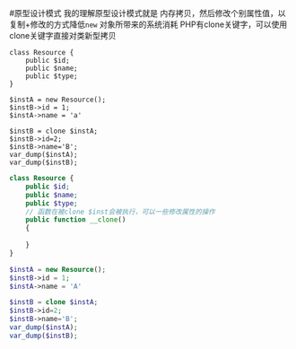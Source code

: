 #原型设计模式
我的理解原型设计模式就是
内存拷贝，然后修改个别属性值，以复制+修改的方式降低`new` 对象所带来的系统消耗
PHP有clone关键字，可以使用clone关键字直接对类新型拷贝


```
class Resource {
    public $id;
    public $name;
    public $type;
}

$instA = new Resource();
$instB->id = 1;
$instA->name = 'a' 

$instB = clone $instA;
$instB->id=2;
$instB->name='B';
var_dump($instA);
var_dump($instB);
```

```php
class Resource {
    public $id;
    public $name;
    public $type;
    // 函数在被clone $inst会被执行，可以一些修改属性的操作
    public function __clone()
    {
        
    }
}

$instA = new Resource();
$instB->id = 1;
$instA->name = 'A' 

$instB = clone $instA;
$instB->id=2;
$instB->name='B';
var_dump($instA);
var_dump($instB);
```